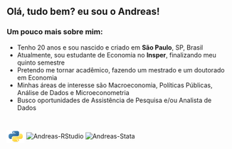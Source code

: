 ## Olá, tudo bem? eu sou o Andreas!

### Um pouco mais sobre mim:
- Tenho 20 anos e sou nascido e criado em **São Paulo**, SP, Brasil
- Atualmente, sou estudante de Economia no **Insper**, finalizando meu quinto semestre
- Pretendo me tornar acadêmico, fazendo um mestrado e um doutorado em Economia
- Minhas áreas de interesse são Macroeconomia, Políticas Públicas, Análise de Dados e Microeconometria
- Busco oportunidades de Assistência de Pesquisa e/ou Analista de Dados 

<link rel="stylesheet" type='text/css' href="https://cdn.jsdelivr.net/gh/devicons/devicon@latest/devicon.min.css" />

<div style="display: inline_block"><br>
  <img align="center" alt="Andreas-Python" height="30" width="40" src="https://raw.githubusercontent.com/devicons/devicon/master/icons/python/python-original.svg">
  <img align="center" alt="Andreas-RStudio" height="30" width="40" src="https://cdn.jsdelivr.net/gh/devicons/devicon@latest/icons/rstudio/rstudio-original.svg">
  <img align="center" alt="Andreas-Stata" height="30" width="40" src="https://cdn.jsdelivr.net/gh/devicons/devicon@latest/icons/stata/stata-original-wordmark.svg">
  <i class="devicon-latex-original" style="font-size: 30px; color: white;"></i>
</div>
